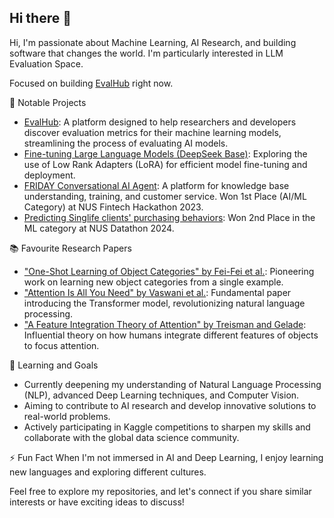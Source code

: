## Hi there 👋

Hi, I'm passionate about Machine Learning, AI Research, and building software that changes the world. I'm particularly interested in LLM Evaluation Space.

Focused on building [EvalHub](https://github.com/ryantzr1/evalhub) right now.

💼 Notable Projects
- [EvalHub](https://github.com/ryantzr1/evalhub): A platform designed to help researchers and developers discover evaluation metrics for their machine learning models, streamlining the process of evaluating AI models.
- [Fine-tuning Large Language Models (DeepSeek Base)](https://github.com/ryantzr1/fine-tuning-llm): Exploring the use of Low Rank Adapters (LoRA) for efficient model fine-tuning and deployment.
- [FRIDAY Conversational AI Agent](https://github.com/ryantzr1/FRIDAY-1): A platform for knowledge base understanding, training, and customer service. Won 1st Place (AI/ML Category) at NUS Fintech Hackathon 2023.
- [Predicting Singlife clients' purchasing behaviors](https://github.com/ryantzr1/NUS-Datathon-2024): Won 2nd Place in the ML category at NUS Datathon 2024.


📚 Favourite Research Papers
- ["One-Shot Learning of Object Categories" by Fei-Fei et al.](http://vision.stanford.edu/documents/Fei-FeiFergusPerona2006.pdf): Pioneering work on learning new object categories from a single example.
- ["Attention Is All You Need" by Vaswani et al.](https://arxiv.org/abs/1706.03762): Fundamental paper introducing the Transformer model, revolutionizing natural language processing.
- ["A Feature Integration Theory of Attention" by Treisman and Gelade](https://www.sciencedirect.com/science/article/abs/pii/0010028580900055): Influential theory on how humans integrate different features of objects to focus attention.

🌱 Learning and Goals
- Currently deepening my understanding of Natural Language Processing (NLP), advanced Deep Learning techniques, and Computer Vision.
- Aiming to contribute to AI research and develop innovative solutions to real-world problems.
- Actively participating in Kaggle competitions to sharpen my skills and collaborate with the global data science community.

⚡ Fun Fact
When I'm not immersed in AI and Deep Learning, I enjoy learning new languages and exploring different cultures.

Feel free to explore my repositories, and let's connect if you share similar interests or have exciting ideas to discuss!

